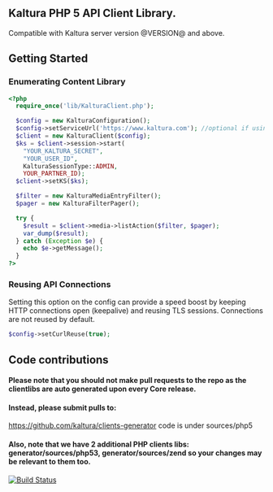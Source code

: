## Kaltura PHP 5 API Client Library.
Compatible with Kaltura server version @VERSION@ and above.

## Getting Started

### Enumerating Content Library
```php
<?php
  require_once('lib/KalturaClient.php');

  $config = new KalturaConfiguration();
  $config->setServiceUrl('https://www.kaltura.com'); //optional if using Saas
  $client = new KalturaClient($config);
  $ks = $client->session->start(
    "YOUR_KALTURA_SECRET",
    "YOUR_USER_ID",
    KalturaSessionType::ADMIN,
    YOUR_PARTNER_ID);
  $client->setKS($ks);

  $filter = new KalturaMediaEntryFilter();
  $pager = new KalturaFilterPager();

  try {
    $result = $client->media->listAction($filter, $pager);
    var_dump($result);
  } catch (Exception $e) {
    echo $e->getMessage();
  }
?>
```

### Reusing API Connections
Setting this option on the config can provide a speed boost by keeping HTTP connections open (keepalive) and reusing TLS sessions. Connections are not reused by default.
```php
$config->setCurlReuse(true);
```

## Code contributions

#### Please note that you should not make pull requests to the repo as the clientlibs are auto generated upon every Core release.
#### Instead, please submit pulls to:

https://github.com/kaltura/clients-generator
code is under sources/php5

#### Also, note that we have 2 additional PHP clients libs: generator/sources/php53, generator/sources/zend so your changes may be relevant to them too.

[![Build Status](https://travis-ci.org/kaltura/KalturaGeneratedAPIClientsPHP.svg?branch=master)](https://travis-ci.org/kaltura/KalturaGeneratedAPIClientsPHP)